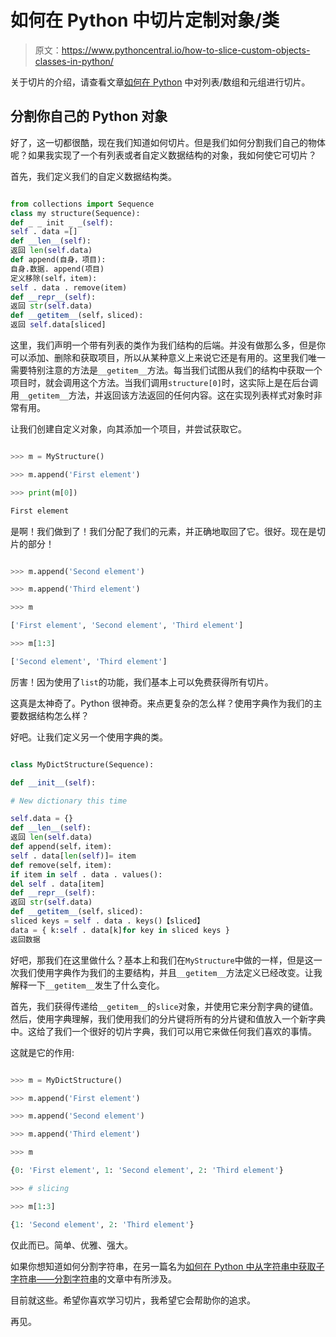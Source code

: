 # 如何在 Python 中切片定制对象/类

> 原文：<https://www.pythoncentral.io/how-to-slice-custom-objects-classes-in-python/>

关于切片的介绍，请查看文章[如何在 Python](https://www.pythoncentral.io/how-to-slice-listsarrays-and-tuples-in-python/ "How to Slice Lists/Arrays and Tuples in Python") 中对列表/数组和元组进行切片。

## **分割你自己的 Python 对象**

好了，这一切都很酷，现在我们知道如何切片。但是我们如何分割我们自己的物体呢？如果我实现了一个有列表或者自定义数据结构的对象，我如何使它可切片？

首先，我们定义我们的自定义数据结构类。

```py

from collections import Sequence
class my structure(Sequence):
def _ _ init _ _(self):
self . data =[]
def __len__(self): 
返回 len(self.data)
def append(自身，项目):
自身.数据. append(项目)
定义移除(self，item):
self . data . remove(item)
def __repr__(self): 
返回 str(self.data)
def __getitem__(self，sliced): 
返回 self.data[sliced] 

```

这里，我们声明一个带有列表的类作为我们结构的后端。并没有做那么多，但是你可以添加、删除和获取项目，所以从某种意义上来说它还是有用的。这里我们唯一需要特别注意的方法是`__getitem__`方法。每当我们试图从我们的结构中获取一个项目时，就会调用这个方法。当我们调用`structure[0]`时，这实际上是在后台调用`__getitem__`方法，并返回该方法返回的任何内容。这在实现列表样式对象时非常有用。

让我们创建自定义对象，向其添加一个项目，并尝试获取它。

```py

>>> m = MyStructure()

>>> m.append('First element')

>>> print(m[0])

First element

```

是啊！我们做到了！我们分配了我们的元素，并正确地取回了它。很好。现在是切片的部分！

```py

>>> m.append('Second element')

>>> m.append('Third element')

>>> m

['First element', 'Second element', 'Third element']

>>> m[1:3]

['Second element', 'Third element']

```

厉害！因为使用了`list`的功能，我们基本上可以免费获得所有切片。

这真是太神奇了。Python 很神奇。来点更复杂的怎么样？使用字典作为我们的主要数据结构怎么样？

好吧。让我们定义另一个使用字典的类。

```py

class MyDictStructure(Sequence):

def __init__(self):

# New dictionary this time

self.data = {}
def __len__(self): 
返回 len(self.data)
def append(self，item):
self . data[len(self)]= item
def remove(self，item):
if item in self . data . values():
del self . data[item]
def __repr__(self): 
返回 str(self.data)
def __getitem__(self，sliced):
sliced keys = self . data . keys()【sliced】
data = { k:self . data[k]for key in sliced keys }
返回数据

```

好吧，那我们在这里做什么？基本上和我们在`MyStructure`中做的一样，但是这一次我们使用字典作为我们的主要结构，并且`__getitem__`方法定义已经改变。让我解释一下`__getitem__`发生了什么变化。

首先，我们获得传递给`__getitem__`的`slice`对象，并使用它来分割字典的键值。然后，使用字典理解，我们使用我们的分片键将所有的分片键和值放入一个新字典中。这给了我们一个很好的切片字典，我们可以用它来做任何我们喜欢的事情。

这就是它的作用:

```py

>>> m = MyDictStructure()

>>> m.append('First element')

>>> m.append('Second element')

>>> m.append('Third element')

>>> m

{0: 'First element', 1: 'Second element', 2: 'Third element'}

>>> # slicing

>>> m[1:3]

{1: 'Second element', 2: 'Third element'}

```

仅此而已。简单、优雅、强大。

如果你想知道如何分割字符串，在另一篇名为[如何在 Python 中从字符串中获取子字符串——分割字符串](https://www.pythoncentral.io/how-to-get-a-substring-from-a-string-in-python-slicing-strings/ "How to Get a Sub-string From a String in Python – Slicing Strings")的文章中有所涉及。

目前就这些。希望你喜欢学习切片，我希望它会帮助你的追求。

再见。